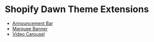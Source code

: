 # Shopify Dawn Theme Extensions

- [Announcement Bar](./announcement-bar/)
- [Marquee Banner](./marquee-banner/)
- [Video Carousel](./video-carousel/)
